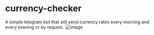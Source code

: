 # currency-checker
A simple telegram bot that will send currency rates every morning and every evening or by request.
![image](https://user-images.githubusercontent.com/56763346/138606382-6b9283fb-abf1-4809-a645-9880d899b1c6.png)
